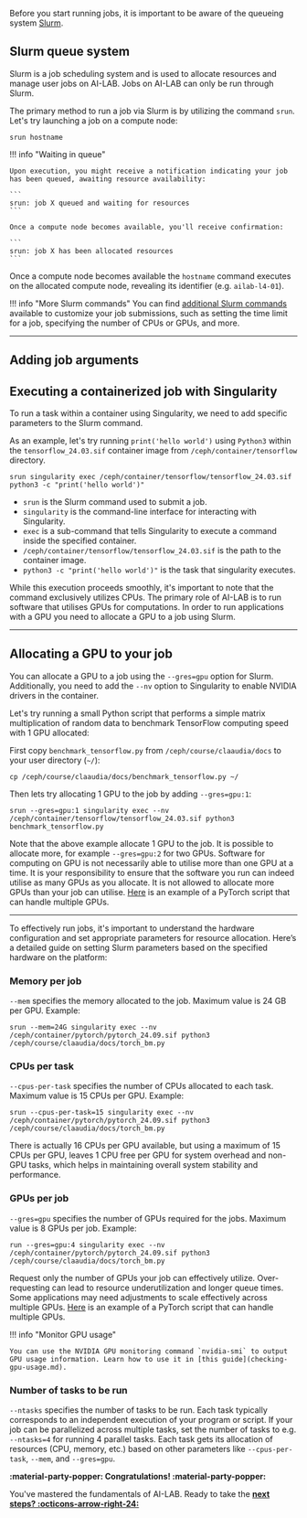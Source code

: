 Before you start running jobs, it is important to be aware of the queueing system [Slurm](https://slurm.schedmd.com/quickstart.html).

## Slurm queue system
Slurm is a job scheduling system and is used to allocate resources and manage user jobs on AI-LAB. Jobs on AI-LAB can only be run through Slurm. 

The primary method to run a job via Slurm is by utilizing the command `srun`. Let's try launching a job on a compute node:

```
srun hostname
```

!!! info "Waiting in queue"

    Upon execution, you might receive a notification indicating your job has been queued, awaiting resource availability:

    ```
    srun: job X queued and waiting for resources
    ```

    Once a compute node becomes available, you'll receive confirmation:

    ```
    srun: job X has been allocated resources
    ```

Once a compute node becomes available the `hostname` command executes on the allocated compute node, revealing its identifier (e.g. `ailab-l4-01`).

!!! info "More Slurm commands"
    You can find [additional Slurm commands](../additional-guides/checking-the-queue.md) available to customize your job submissions, such as setting the time limit for a job, specifying the number of CPUs or GPUs, and more.

<hr>

## Adding job arguments



## Executing a containerized job with Singularity
To run a task within a container using Singularity, we need to add specific parameters to the Slurm command. 

As an example, let's try running `print('hello world')` using `Python3` within the `tensorflow_24.03.sif` container image from `/ceph/container/tensorflow` directory.

```
srun singularity exec /ceph/container/tensorflow/tensorflow_24.03.sif python3 -c "print('hello world')"
```

- `srun` is the Slurm command used to submit a job.
- `singularity` is the command-line interface for interacting with Singularity.
- `exec` is a sub-command that tells Singularity to execute a command inside the specified container.
- `/ceph/container/tensorflow/tensorflow_24.03.sif` is the path to the container image.
- `python3 -c "print('hello world')"` is the task that singularity executes.

While this execution proceeds smoothly, it's important to note that the command exclusively utilizes CPUs. The primary role of AI-LAB is to run software that utilises GPUs for computations. In order to run applications with a GPU you need to allocate a GPU to a job using Slurm. 

<hr>

## Allocating a GPU to your job
You can allocate a GPU to a job using the `--gres=gpu` option for Slurm. Additionally, you need to add the `--nv` option to Singularity to enable NVIDIA drivers in the container.

Let's try running a small Python script that performs a simple matrix multiplication of random data to benchmark TensorFlow computing speed with 1 GPU allocated:

First copy `benchmark_tensorflow.py` from `/ceph/course/claaudia/docs` to your user directory (`~/`):

```
cp /ceph/course/claaudia/docs/benchmark_tensorflow.py ~/
```

Then lets try allocating 1 GPU to the job by adding `--gres=gpu:1`:

```
srun --gres=gpu:1 singularity exec --nv /ceph/container/tensorflow/tensorflow_24.03.sif python3 benchmark_tensorflow.py
```

Note that the above example allocate 1 GPU to the job. It is possible to allocate more, for example `--gres=gpu:2` for two GPUs. Software for computing on GPU is not necessarily able to utilise more than one GPU at a time. It is your responsibility to ensure that the software you run can indeed utilise as many GPUs as you allocate. It is not allowed to allocate more GPUs than your job can utilise. [Here](../additional-guides/multiple-gpus-with-pytorch.md) is an example of a PyTorch script that can handle multiple GPUs. 

<hr>



To effectively run jobs, it's important to understand the hardware configuration and set appropriate parameters for resource allocation. Here’s a detailed guide on setting Slurm parameters based on the specified hardware on the platform:

### Memory per job
`--mem` specifies the memory allocated to the job. Maximum value is 24 GB per GPU. Example:

```
srun --mem=24G singularity exec --nv /ceph/container/pytorch/pytorch_24.09.sif python3 /ceph/course/claaudia/docs/torch_bm.py
```


### CPUs per task

`--cpus-per-task` specifies the number of CPUs allocated to each task. Maximum value is 15 CPUs per GPU. Example:

```
srun --cpus-per-task=15 singularity exec --nv /ceph/container/pytorch/pytorch_24.09.sif python3 /ceph/course/claaudia/docs/torch_bm.py
```

<p>There is actually 16 CPUs per GPU available, but using a maximum of 15 CPUs per GPU, leaves 1 CPU free per GPU for system overhead and non-GPU tasks, which helps in maintaining overall system stability and performance.</p>


### GPUs per job

`--gres=gpu` specifies the number of GPUs required for the jobs. Maximum value is 8 GPUs per job. Example:

```
run --gres=gpu:4 singularity exec --nv /ceph/container/pytorch/pytorch_24.09.sif python3 /ceph/course/claaudia/docs/torch_bm.py
```



Request only the number of GPUs your job can effectively utilize. Over-requesting can lead to resource underutilization and longer queue times. Some applications may need adjustments to scale effectively across multiple GPUs. [Here](multiple-gpus-with-pytorch.md) is an example of a PyTorch script that can handle multiple GPUs. 

!!! info "Monitor GPU usage"

    You can use the NVIDIA GPU monitoring command `nvidia-smi` to output GPU usage information. Learn how to use it in [this guide](checking-gpu-usage.md).

### Number of tasks to be run

`--ntasks` specifies the number of tasks to be run. Each task typically corresponds to an independent execution of your program or script. If your job can be parallelized across multiple tasks, set the number of tasks to e.g. `--ntasks=4` for running 4 parallel tasks. Each task gets its allocation of resources (CPU, memory, etc.) based on other parameters like `--cpus-per-task`, `--mem`, and `--gres=gpu`.



**:material-party-popper: Congratulations! :material-party-popper:**

You've mastered the fundamentals of AI-LAB. Ready to take the [**next steps? :octicons-arrow-right-24:**](next-steps.md)
